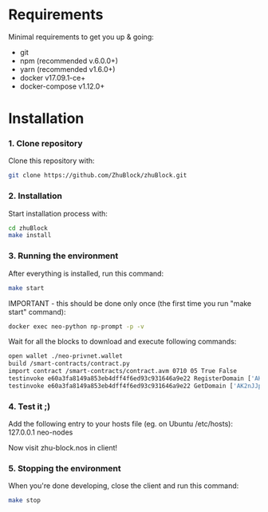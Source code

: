 # Requirements

Minimal requirements to get you up & going:
- git
- npm (recommended v.6.0.0+)
- yarn (recommended v1.6.0+)
- docker v17.09.1-ce+
- docker-compose v1.12.0+

# Installation

### 1. Clone repository
Clone this repository with:  
```bash
git clone https://github.com/ZhuBlock/zhuBlock.git
``` 

### 2. Installation
Start installation process with:  
```bash
cd zhuBlock
make install
```

### 3. Running the environment
After everything is installed, run this command:  
```bash
make start
```


IMPORTANT - this should be done only once (the first time you run "make start" command):  
```bash
docker exec neo-python np-prompt -p -v
```
Wait for all the blocks to download and execute following commands:
```bash
open wallet ./neo-privnet.wallet
build /smart-contracts/contract.py
import contract /smart-contracts/contract.avm 0710 05 True False
testinvoke e60a3fa8149a853eb4dff4f6ed93c931646a9e22 RegisterDomain ['AK2nJJpJr6o664CWJKi1QRXjqeic2zRp8y', 'zhu-block.nos', 'AK2nJJpJr6o664CWJKi1QRXjqeic2zRp8y', 'http://localhost:3001/']
testinvoke e60a3fa8149a853eb4dff4f6ed93c931646a9e22 GetDomain ['AK2nJJpJr6o664CWJKi1QRXjqeic2zRp8y', 'zhu-block.nos']
```

### 4. Test it ;)
Add the following entry to your hosts file (eg. on Ubuntu /etc/hosts):
127.0.0.1 neo-nodes

Now visit zhu-block.nos in client!

### 5. Stopping the environment
When you're done developing, close the client and run this command:
```bash
make stop
```
